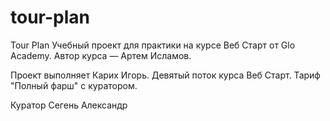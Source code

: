 # tour-plan

Tour Plan
Учебный проект для практики на курсе Веб Старт от Glo Academy. Автор курса — Артем Исламов.

Проект выполняет
Карих Игорь. Девятый поток курса Веб Старт. Тариф "Полный фарш" с куратором.

Куратор
Сегень Александр
